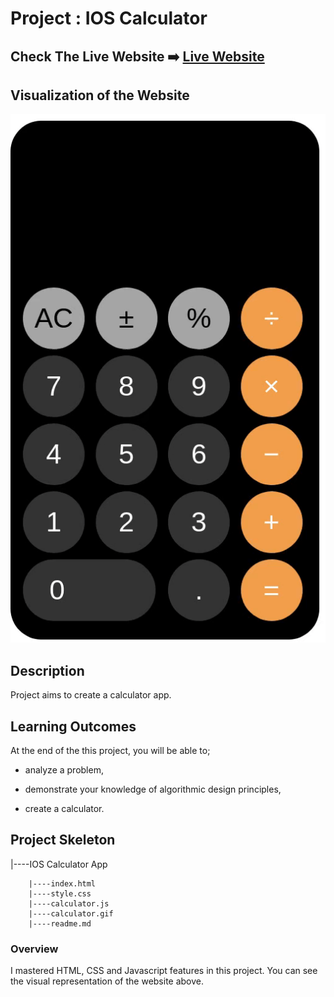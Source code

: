 # Project : IOS Calculator

## Check The Live Website ➡️ [Live Website](https://skycooper.github.io/IosCalculator/)

## Visualization of the Website

![image](https://github.com/SkyCooper/IosCalculator/blob/main/calculator.gif)

## Description

Project aims to create a calculator app.

## Learning Outcomes

At the end of the this project, you will be able to;

-   analyze a problem,

-   demonstrate your knowledge of algorithmic design principles,

-   create a calculator.

## Project Skeleton

|----IOS Calculator App

        |----index.html
        |----style.css
        |----calculator.js
        |----calculator.gif
        |----readme.md

### Overview

I mastered HTML, CSS and Javascript features in this project. You can see the visual representation of the website above.
